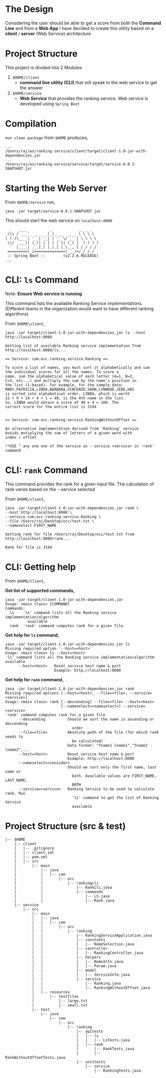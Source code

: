 # The Design

Considering the user should be able to get a score from both the **Command Line** and from a **Web App** I have decided to create this utility based on a **client** / **server** (Web Service) architecture

# Project Structure

This project is divided into 2 Modules

1. `$HOME/client`
    - **command line utility (CLI)** that will speak to the web service to get the answer         
2. `$HOME/service` 
    - **Web Service** that provides the ranking service. Web service is developed using `Spring Boot`
    
# Compilation

`mvn clean package` from `$HOME` produces,

```
...
/Users/raj/ws/ranking-service/client/target/client-1.0-jar-with-dependencies.jar
...
/Users/raj/ws/ranking-service/service/target/service-0.0.1-SNAPSHOT.jar
```

# Starting the Web Server

From `$HOME/service` run,

```
java -jar target/service-0.0.1-SNAPSHOT.jar
```
This should start the web service on `localhost:8080`

```
  .   ____          _            __ _ _
 /\\ / ___'_ __ _ _(_)_ __  __ _ \ \ \ \
( ( )\___ | '_ | '_| | '_ \/ _` | \ \ \ \
 \\/  ___)| |_)| | | | | || (_| |  ) ) ) )
  '  |____| .__|_| |_|_| |_\__, | / / / /
 =========|_|==============|___/=/_/_/_/
 :: Spring Boot ::        (v2.2.6.RELEASE)
...
```

# CLI: `ls` Command 

Note: **Ensure Web service is running**

This command lists the available Ranking Service implementations. 
(Different teams in the organization would want to have different ranking algorithms)
 
From `$HOME\client`,
```
java -jar target/client-1.0-jar-with-dependencies.jar ls --host http://localhost:8080

Getting list of available Ranking service implementation from http://localhost:8080/ls...

== Service: com.occ.ranking.service.Ranking ==

To score a list of names, you must sort it alphabetically and sum
the individual scores for all the names. To score a
name, sum the alphabetical value of each letter (A=1, B=2,
C=3, etc...) and multiply the sum by the name’s position in
the list (1-based). For example, for the sample data:
MARY,PATRICIA,LINDA,BARBARA,VINCENZO,SHON,LYNWOOD,JERE,HAI
is sorted into alphabetical order, LINDA, which is worth
12 + 9 + 14 + 4 + 1 = 40, is the 4th name in the list.
So, LINDA would obtain a score of 40 x 4 = 160. The
correct score for the entire list is 3194


== Service: com.occ.ranking.service.RankingWithoutOffset ==

An alternative implementation derived from 'Ranking' service
Avoids mutiplying the sum of letters of a given word with
index / offset

**USE ^ any one one of the service as --service <service> in 'rank' command
```

# CLI: `rank` Command

This command provides the rank for a given input file. The calculation of rank varies based on the --service <service> selected

From `$HOME/client`,

```
java -jar target/client-1.0-jar-with-dependencies.jar rank \
--host http://localhost:8080 \
--service com.occ.ranking.service.Ranking \
--file /Users/raj/Desktop/occ/test.txt \
--nameselect FIRST_NAME

Getting rank for file /Users/raj/Desktop/occ/test.txt from http://localhost:8080/rank...

Rank for file is 3194

```

# CLI: Getting help

From `$HOME/client`,

**Get list of supported commands,**
```
java -jar target/client-1.0-jar-with-dependencies.jar
Usage: <main class> [COMMAND]
Commands:
  ls    'ls' command lists all the Ranking service implementation/algorithm
          available
  rank  'rank' command computes rank for a given file
```

**Get help for `ls` command,**

```
java -jar target/client-1.0-jar-with-dependencies.jar ls
Missing required option '--host=<host>'
Usage: <main class> ls --host=<host>
'ls' command lists all the Ranking service implementation/algorithm available
      --host=<host>   Reset service host name & port
                      Example: http://localhost:8080
```


**Get help for `rank` command,** 
```
java -jar target/client-1.0-jar-with-dependencies.jar rank
Missing required options [--host=<host>, --file=<file>, --service=<service>]
Usage: <main class> rank [--descending] --file=<file> --host=<host>
                         [--nameselect=<nameselect>] --service=<service>
'rank' command computes rank for a given file
      --descending          Should we sort the name in ascending or descending
                              order
      --file=<file>         Absolute path of the file (for which rank needs to
                              be calculated)
                            Data format: "fname1 lname1","fname2 lname2",...
      --host=<host>         Reset service host name & port
                            Example: http://localhost:8080
      --nameselect=<consider>
                            Should we sort only the first name, last name or
                              both. Available values are FIRST_NAME, LAST_NAME,
                              BOTH
      --service=<service>   Ranking Service to be used to calculate rank. Run
                              'ls' command to get the list of Ranking Service
                              available
```

# Project Structure (src & test)

```
|-- $HOME
    |-- client
    |   |-- .gitignore
    |   |-- client.iml
    |   |-- pom.xml
    |   |-- src
    |       |-- main
    |           |-- java
    |           |   |-- com
    |           |       |-- occ
    |           |           |-- rankingcli
    |           |               |-- RankCli.java
    |           |               |-- commands
    |           |                   |-- LS.java
    |           |                   |-- Rank.java
    |-- service
        |-- src
            |-- main
            |   |-- java
            |   |   |-- com
            |   |       |-- occ
            |   |           |-- ranking
            |   |               |-- RankingServiceApplication.java
            |   |               |-- constants
            |   |               |   |-- NameSelection.java
            |   |               |-- controller
            |   |               |   |-- RankingController.java
            |   |               |-- helpers
            |   |               |   |-- NameInfo.java
            |   |               |   |-- Param.java
            |   |               |-- model
            |   |               |   |-- ServiceInfo.java
            |   |               |-- service
            |   |                   |-- Ranking.java
            |   |                   |-- RankingWithoutOffset.java
            |   |-- resources
            |       |-- testfiles
            |           |-- large.txt
            |           |-- small.txt
            |-- test
                |-- java
                    |-- com
                        |-- occ
                            |-- ranking
                                |-- apitests
                                |   |-- ls
                                |   |   |-- LsTests.java
                                |   |-- rank
                                |       |-- RankTests.java
                                |       |-- RankWithoutOffsetTests.java
                                |-- unittests
                                    |-- service
                                        |-- RankingTests.java
```